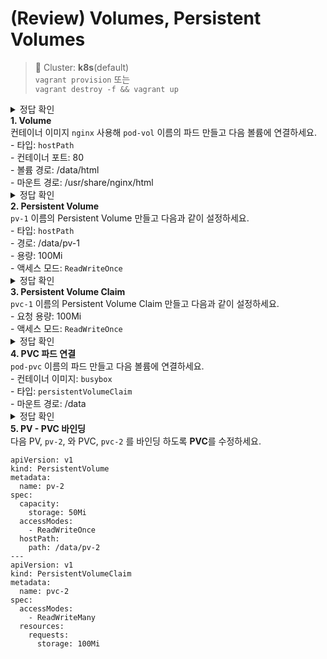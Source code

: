 # (Review) Volumes, Persistent Volumes
<style>
  summary::before {
    content: "정답 확인 ";
    font-weight: normal;
  }
  details[open] summary::before {
    content: "정답 가리기 ";
    color: orange;
    font-weight: bold;
  }
</style>

> 📘 Cluster: **k8s**(default)
<br> `vagrant provision` 또는
<br> `vagrant destroy -f && vagrant up`


<details>
<summary>
<br> <b>1. Volume</b>
<br> 컨테이너 이미지 <code>nginx</code> 사용해  <code>pod-vol</code> 이름의 파드 만들고 다음 볼륨에 연결하세요.
<br> - 타입: <code>hostPath</code>
<br> - 컨테이너 포트: 80
<br> - 볼륨 경로: /data/html
<br> - 마운트 경로: /usr/share/nginx/html
</summary>
<pre><code>apiVersion: v1
kind: Pod
metadata:
  name: pod-vol
spec:
  containers:
  - name: nginx
    image: nginx
    ports:
    - containerPort: 80
    volumeMounts:
    - name: hostpath-volume
      mountPath: "/usr/share/nginx/html"
  volumes:
  - name: hostpath-volume
    hostPath:
      path: /data/html
</code></pre>

<pre><code>$ k get pod pod-vol -owide
# 노드 확인 후 노드의 /data/html 경로에 index.html 파일 생성(e.g. node-2)
$ ssh node-2
$ su -i
$ echo "Hello from node-2" > /data/html/index.html
# 파드의 컨테이너에서 index.html 파일 확인
$ k exec -it pod-vol -- cat /usr/share/nginx/html/index.html
# 또는 curl 요청으로 index.html 파일 확인
$ curl < pod-id >
</code></pre>
</details>

<details>
<summary>
<br> <b>2. Persistent Volume</b>
<br> <code>pv-1</code> 이름의 Persistent Volume 만들고 다음과 같이 설정하세요.
<br> - 타입: <code>hostPath</code>
<br> - 경로: /data/pv-1
<br> - 용량: 100Mi
<br> - 액세스 모드: <code>ReadWriteOnce</code>
</summary>
<pre><code>apiVersion: v1
kind: PersistentVolume
metadata:
  name: pv-1
spec:
  capacity:
    storage: 100Mi
  accessModes:
    - ReadWriteOnce
  hostPath:
    path: /data/pv-1
</code></pre>
</details>

<details>
<summary>
<br> <b>3. Persistent Volume Claim</b>
<br> <code>pvc-1</code> 이름의 Persistent Volume Claim 만들고 다음과 같이 설정하세요.
<br> - 요청 용량: 100Mi
<br> - 액세스 모드: <code>ReadWriteOnce</code>
</summary>
<pre><code>apiVersion: v1
kind: PersistentVolumeClaim
metadata:
  name: pvc-1
spec:
  accessModes:
    - ReadWriteOnce
  resources:
    requests:
      storage: 100Mi
</code></pre>
</details>

<details>
<summary>
<br> <b>4. PVC 파드 연결</b>
<br> <code>pod-pvc</code> 이름의 파드 만들고 다음 볼륨에 연결하세요.
<br> - 컨테이너 이미지: <code>busybox</code>
<br> - 타입: <code>persistentVolumeClaim</code>
<br> - 마운트 경로: /data
</summary>
<pre><code>apiVersion: v1
kind: Pod
metadata:
  name: pod-pvc
spec:
  containers:
  - name: busybox
    image: busybox
    command:
    - /bin/sh
    - -c
    - "while true; do echo $(date -u) >> /data/log.txt; sleep 5; done"
    volumeMounts:
    - name: pvc-volume
      mountPath: "/data"
  volumes:
  - name: pvc-volume
    persistentVolumeClaim:
      claimName: pvc-1
</code></pre>
<pre><code># 파드의 컨테이너에서 log.txt 파일 확인
$ k exec -it pod-pvc -- cat /data/log.txt
</code></pre>
</details>

<details>
<summary>
<br> <b>5. PV - PVC 바인딩</b>
<br> 다음 PV, <code>pv-2</code>, 와 PVC, <code>pvc-2</code> 를 바인딩 하도록 <b>PVC</b>를 수정하세요.
<pre><code>apiVersion: v1
kind: PersistentVolume
metadata:
  name: pv-2
spec:
  capacity:
    storage: 50Mi
  accessModes:
    - ReadWriteOnce
  hostPath:
    path: /data/pv-2
---
apiVersion: v1
kind: PersistentVolumeClaim
metadata:
  name: pvc-2
spec:
  accessModes:
    - ReadWriteMany
  resources:
    requests:
      storage: 100Mi
</code></pre>
</summary>
<pre><code>apiVersion: v1
kind: PersistentVolumeClaim
metadata:
  name: pvc-2
spec:
  accessModes:
    - ReadWriteOnce # pv-2의 것과 동일하게 수정
  resources:
    requests:
      storage: 50Mi # pv-2의 용량보다 작거나 같게 수정
</code></pre>
<pre><code> # pv-2, pvc-2 바인딩 확인
$ k get pv,pvc
</details>

